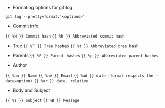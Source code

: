 - Formating options for git log

`git log --pretty=format:'<options>'`

- Commit info

`{{ %H }} Commit hash`
`{{ %h }} Abbreviated commit hash`

- Tree
`{{ %T }} Tree hashes`
`{{ %t }} Abbreviated tree hash`

- Parents
`{{ %P }} Parent hashes`
`{{ %p }} Abbreviated parent hashes`

- Author

`{{ %an }} Name`
`{{ %ae }} Email`
`{{ %ad }} date (format respects the --date=option)`
`{{ %ar }} date, relative`

- Body and Subject

`{{ %s }} Subject`
`{{ %B }} Message`
